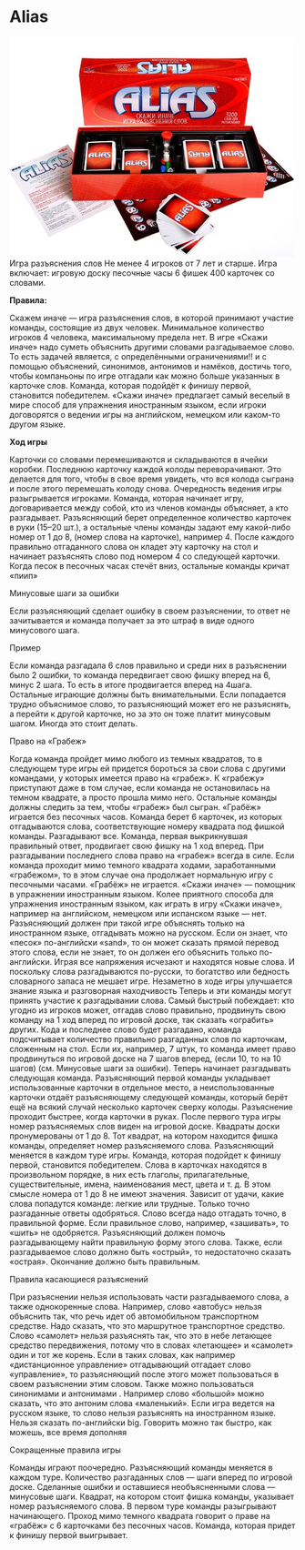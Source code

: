 # Alias
![alias](img/alias.jpg)
Игра разъяснения слов 
Не менее 4 игроков от 7 лет и старше.
Игра включает: игровую доску песочные часы 6 фишек 400 карточек со словами.

  
**Правила:**

Скажем иначе — игра разъяснения слов, в которой принимают участие команды, состоящие из двух человек. Минимальное количество игроков 4 человека, максимальному предела нет. 
В игре «Скажи иначе» надо суметь объяснить другими словами разгадываемое слово. То есть задачей является, с определёнными ограничениями!! и с помощью объяснений, синонимов, антонимов и намёков, достичь того, чтобы компаньоны по игре отгадали как можно больше указанных в карточке слов. Команда, которая подойдёт к финишу первой, становится победителем. 
«Скажи иначе» предлагает самый веселый в мире способ для упражнения иностранным языком, если игроки договорятся о ведении игры на английском, немецком или каком-то другом языке. 
  
**Ход  игры**

Карточки со словами перемешиваются и складываются в ячейки коробки. Последнюю карточку каждой колоды переворачивают. Это делается для того, чтобы в свое время увидеть, что вся колода сыграна и после этого перемешать колоду снова. Очередность ведения игры разыгрывается игроками. Команда, которая начинает игру, договаривается между собой, кто из членов команды объясняет, а кто разгадывает. Разъясняющий берет определенное количество карточек в руки (15–20 шт.), а остальные члены команды задают ему какой-либо номер от 1 до 8, (номер слова на карточке), например 4. После каждого правильно отгаданного слова он кладет эту карточку на стол и начинает разъяснять слово под номером 4 со следующей карточки. Когда песок в песочных часах стечёт вниз, остальные команды кричат «пиип» 
  
Минусовые шаги за ошибки

Если разъясняющий сделает ошибку в своем разъяснении, то ответ не зачитывается и команда получает за это штраф в виде одного минусового шага. 
  
Пример

Если команда разгадала 6 слов правильно и среди них в разъяснении было 2 ошибки, то команда передвигает свою фишку вперед на 6, минус 2 шага. То есть в итоге продвигается вперед на 4шага. Остальные играющие должны быть внимательными. 
Если попадается трудно объяснимое слово, то разъясняющий может его не разъяснять, а перейти к другой карточке, но за это он тоже платит минусовым шагом. Иногда это стоит делать. 
  
Право на «Грабеж»

Когда команда пройдет мимо любого из темных квадратов, то в следующем туре игры ей придется бороться за свои слова с другими командами, у которых имеется право на «грабеж». К «грабежу» приступают даже в том случае, если команда не остановилась на темном квадрате, а просто прошла мимо него. Остальные команды должны следить за тем, чтобы «грабеж» был сыгран. «Грабёж» играется без песочных часов. Команда берет 6 карточек, из которых отгадываются слова, соответствующие номеру квадрата под фишкой команды. Разгадывают все. Команда, первая выкрикнувшая правильный ответ, продвигает свою фишку на 1 ход вперед. При разгадывании последнего слова право на «грабеж» всегда в силе. 
Если команда проходит мимо темного квадрата ходами, заработанными «грабежом», то в этом случае она продолжает нормальную игру с песочными часами. «Грабёж» не играется. 
«Скажи иначе» — помощник в упражнении иностранным языком. 
Колее приятного способа для упражнения иностранным языком, как играть в игру «Скажи иначе», например на английском, немецком или испанском языке — нет. Разъясняющий должен при такой игре объяснять только на иностранном языке, отгадывать можно на русском. Если он знает, что «песок» по-английски «sand», то он может сказать прямой перевод этого слова, если не знает, то он должен его объяснить только по-английски. Играя все напряжения исчезают и находятся новые слова. И поскольку слова разгадываются по-русски, то богатство или бедность словарного запаса не мешает игре. Незаметно в ходе игры улучшается знание языка и разговорная находчивость Теперь и эти команды могут принять участие к разгадывании слова. Самый быстрый побеждает: кто угодно из игроков может, отгадав слово правильно, продвинуть свою команду на 1 ход вперед по игровой доске, так сказать «ограбить» других. 
Кода и последнее слово будет разгадано, команда подсчитывает количество правильно разгаданных слов по карточкам, сложенным на стол. Если их, например, 7 штук, то команда имеет право продвинуться по игровой доске на 7 шагов вперед, (если 10, то на 10 шагов) (см. Минусовые шаги за ошибки). 
Теперь начинает разгадывать следующая команда. Разъясняющий первой команды укладывает использованные карточки в отдельное место, а неиспользованные карточки отдаёт разъясняющему следующей команды, который берёт ещё на всякий случай несколько карточек сверху колоды. Разъяснение проходит быстрее, когда карточки в руках. 
После первого тура игры номер разъясняемых слов виден на игровой доске. Квадраты доски пронумерованы от 1 до 8. Тот квадрат, на котором находится фишка команды, определяет номер разъясняемого слова. 
Разъясняющий меняется в каждом туре игры. 
Команда, которая подойдет к финишу первой, становится победителем. 
Слова в карточках находятся в произвольном порядке, в них есть глаголы, прилагательные, существительные, имена, наименования мест, цвета и т. д. В этом смысле номера от 1 до 8 не имеют значения. Зависит от удачи, какие слова попадутся команде: легкие или трудные. 
Только  точно разгаданные ответы одобряться. 
Слово всегда надо отгадать точно, в правильной форме. Если правильное слово, например, «зашивать», то «шить» не одобряется. Разъясняющий должен помочь разгадывающему найти правильную форму этого слова. Также, если разгадываемое слово должно быть «острый», то недостаточно сказать «острая». Окончание должно быть правильным. 
  
Правила касающиеся разъяснений

При разъяснении нельзя использовать части разгадываемого слова, а также однокоренные слова. Например, слово «автобус» нельзя объяснить так, что речь идет об автомобильном транспортном средстве. Надо сказать, что это маршрутное транспортное средство. Слово «самолет» нельзя разъяснять так, что это в небе летающее средство передвижения, потому что в словах «летающее» и «самолет» один и тот же корень. Если в таких словах, как например «дистанционное управление» отгадывающий отгадает слово «управление», то разъясняющий после этого может пользоваться в своем разъяснении этим словом. Также можно пользоваться синонимами и антонимами . Например слово «большой» можно сказать, что это антоним слова «маленький». Если игра ведется на русском языке, то слово нельзя разъяснять на иностранном языке. Нельзя сказать по-английски big.  Говорить можно так быстро, как можешь, все время дополняя 
  
Сокращенные правила игры

Команды играют поочередно. Разъясняющий команды меняется в каждом туре. Количество разгаданных слов — шаги вперед по игровой доске. 
Сделанные ошибки и оставшиеся необъясненными слова — минусовые шаги. 
Квадрат, на котором стоит фишка команды, указывает номер разъясняемого слова. В первом туре команды разыгрывают начинающего. 
Проход мимо темного квадрата говорит о праве на «грабёж» с 6 карточками без песочных часов. 
Команда, которая придет к финишу первой выигрывает.